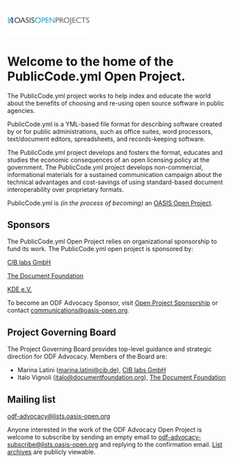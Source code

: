<img src="img/oasis-op-logo.png" width="200">

# Welcome to the home of the PublicCode.yml Open Project.

The PublicCode.yml project works to help index and educate the world about the benefits of choosing and re-using open source software in public agencies.

PublicCode.yml is a YML-based file format for describing software created by or for public administrations, such as office suites, word processors, text/document editors, spreadsheets, and records-keeping software.

The PublicCode.yml project develops and fosters the format, educates and studies the economic consequences of an open licensing policy at the government. The PublicCode.yml project develops non-commercial, informational materials for a sustained communication campaign about the technical advantages and cost-savings of using standard-based document interoperability over proprietary formats.

PublicCode.yml is _(in the process of becoming)_ an [OASIS Open Project](https://oasis-open-projects.org/). 

## Sponsors

The PublicCode.yml Open Project relies on organizational sponsorship to fund its work. The PublicCode.yml open project is sponsored by:

[CIB labs GmbH](https://www.cib.de/)

[The Document Foundation](https://www.documentfoundation.org/)

[KDE e.V.](https://ev.kde.org)

To become an ODF Advocacy Sponsor, visit [Open Project Sponsorship](https://oasis-open-projects.org/sponsorship/) or contact [communications@oasis-open.org](email).

## Project Governing Board

The Project Governing Board provides top-level guidance and strategic direction for ODF Advocacy. Members of the Board are: 

*  Marina Latini (marina.latini@cib.de), [CIB labs GmbH](https://www.cib.de/)
*  Italo Vignoli (italo@documentfoundation.org), [The Document Foundation](https://www.documentfoundation.org/)

## Mailing list

odf-advocacy@lists.oasis-open.org

Anyone interested in the work of the ODF Advocacy Open Project is welcome to subscribe by sending an empty email to odf-advocacy-subscribe@lists.oasis-open.org and replying to the confirmation email. [List archives](https://lists.oasis-open.org/archives/odf-advocacy/201903/maillist.html) are publicly viewable. 
